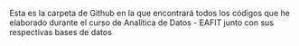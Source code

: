 Esta es la carpeta de Github en la que encontrará todos los códigos que he elaborado durante el curso de Analítica de Datos - EAFIT junto con sus respectivas bases de datos
